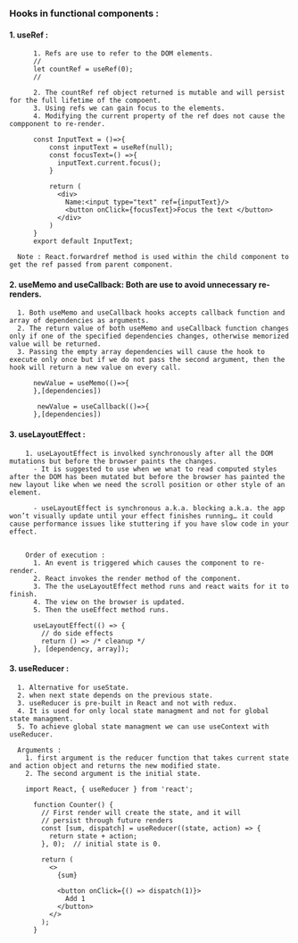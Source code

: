 ### Hooks in functional components :
  #### 1. useRef :
          1. Refs are use to refer to the DOM elements.
          //
          let countRef = useRef(0);
          //
          
          2. The countRef ref object returned is mutable and will persist for the full lifetime of the compoent.
          3. Using refs we can gain focus to the elements.
          4. Modifying the current property of the ref does not cause the compponent to re-render.
          
          const InputText = ()=>{
              const inputText = useRef(null);
              const focusText=() =>{
                inputText.current.focus();
              }
              
              return (
                <div>
                  Name:<input type="text" ref={inputText}/>
                  <button onClick={focusText}>Focus the text </button>
                </div>
              )
          }
          export default InputText;
          
      Note : React.forwardref method is used within the child component to get the ref passed from parent component.
      
          
#### 2. useMemo and useCallback: Both are use to avoid unnecessary re-renders.
      1. Both useMemo and useCallback hooks accepts callback function and array of dependencies as arguments.
      2. The return value of both useMemo and useCallback function changes only if one of the specified dependencies changes, otherwise memorized value will be returned.
      3. Passing the empty array dependencies will cause the hook to execute only once but if we do not pass the second argument, then the hook will return a new value on every call.
      
          newValue = useMemo(()=>{
          },[dependencies])

           newValue = useCallback(()=>{
          },[dependencies])
          
 #### 3. useLayoutEffect : 
        1. useLayoutEffect is involked synchronously after all the DOM mutations but before the browser paints the changes.
          - It is suggested to use when we wnat to read computed styles after the DOM has been mutated but before the browser has painted the new layout like when we need the scroll position or other style of an element.
         
          - useLayoutEffect is synchronous a.k.a. blocking a.k.a. the app won’t visually update until your effect finishes running… it could cause performance issues like stuttering if you have slow code in your effect.
          
          
        Order of execution : 
          1. An event is triggered which causes the component to re-render.
          2. React invokes the render method of the component.
          3. The the useLayoutEffect method runs and react waits for it to finish.
          4. The view on the browser is updated.
          5. Then the useEffect method runs.
          
          useLayoutEffect(() => {
            // do side effects
            return () => /* cleanup */
          }, [dependency, array]);

 #### 3. useReducer : 
 
      1. Alternative for useState.
      2. when next state depends on the previous state.
      3. useReducer is pre-built in React and not with redux.
      4. It is used for only local state managment and not for global state managment.
      5. To achieve global state managment we can use useContext with useReducer.
      
      Arguments : 
        1. first argument is the reducer function that takes current state and action object and returns the new modified state.
        2. The second argument is the initial state. 
        
        import React, { useReducer } from 'react';

          function Counter() {
            // First render will create the state, and it will
            // persist through future renders
            const [sum, dispatch] = useReducer((state, action) => {
              return state + action;
            }, 0);  // initial state is 0.

            return (
              <>
                {sum}

                <button onClick={() => dispatch(1)}>
                  Add 1
                </button>
              </>
            );
          }

